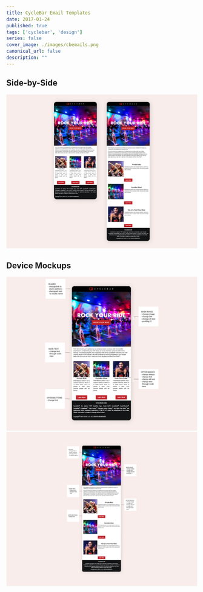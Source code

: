 ```yaml
---
title: CycleBar Email Templates
date: 2017-01-24
published: true
tags: ['cyclebar', 'design']
series: false
cover_image: ./images/cbemails.png
canonical_url: false
description: ""
---
```


## Side-by-Side

![Image](./images/cbemails-01.png)

## Device Mockups

![Image](./images/cbemails-02.png)
![Image](./images/cbemails-03.png)
